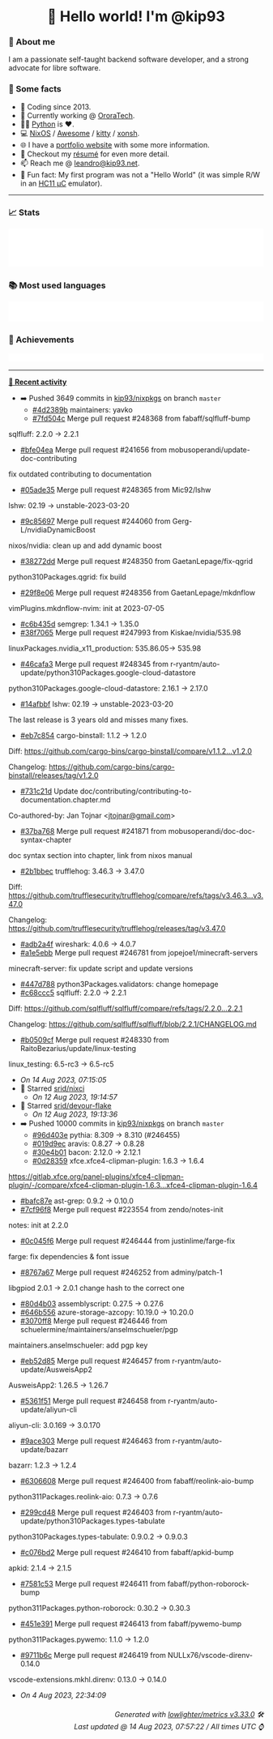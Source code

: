<!-- README template, populated using this action:
     https://github.com/kip93/kip93/blob/main/.github/workflows/readme.yml. -->

<h1 align="center">👋 Hello world! I'm @kip93</h1> <!-- LOGIN => username -->

### 👤 About me

I am a passionate self-taught backend software developer, and a strong advocate for libre software.


### 💬 Some facts

* 📅 Coding since 2013.
* 💼 Currently working @ [OroraTech](https://ororatech.com/).
* 👨‍💻 [Python](https://github.com/search?q=user%3Akip93&l=python) is ❤️. <!-- LOGIN => username -->
* 💻 [NixOS](https://github.com/NixOS/) /
     [Awesome](https://github.com/awesomeWM/) /
     [kitty](https://github.com/kovidgoyal/kitty/) /
     [xonsh](https://github.com/xonsh/).
* 🌐 I have a [portfolio website](https://kip93.net/) with some more information.
* 📝 Checkout my [résumé](https://kip93.net/resume/) for even more detail.
* 📫 Reach me @ [leandro@kip93.net](mailto:leandro@kip93.net).
* 🎲 Fun fact: My first program was not a "Hello World" (it was simple R/W in an [HC11 µC](https://en.wikipedia.org/wiki/68HC11) emulator).


-----------------------------------------------------------------------------------------------------------------------


### 📈 Stats

![](./stats.svg)


### 📚 Most used languages <!-- by percentage, in decreasing order -->

![](./languages.svg)


### 🏅 Achievements

![](./achievements.svg)


-----------------------------------------------------------------------------------------------------------------------


**[📰 Recent activity](https://github.com/kip93)**
* ➡️ Pushed 3649 commits in [kip93/nixpkgs](https://github.com/kip93/nixpkgs) on branch `master`
  * [#4d2389b](https://github.com/kip93/nixpkgs/commit/4d2389b) maintainers: yavko
  * [#7fd504c](https://github.com/kip93/nixpkgs/commit/7fd504c) Merge pull request #248368 from fabaff/sqlfluff-bump

sqlfluff: 2.2.0 -&gt; 2.2.1
  * [#bfe04ea](https://github.com/kip93/nixpkgs/commit/bfe04ea) Merge pull request #241656 from mobusoperandi/update-doc-contributing

fix outdated contributing to documentation
  * [#05ade35](https://github.com/kip93/nixpkgs/commit/05ade35) Merge pull request #248365 from Mic92/lshw

lshw: 02.19 -&gt; unstable-2023-03-20
  * [#9c85697](https://github.com/kip93/nixpkgs/commit/9c85697) Merge pull request #244060 from Gerg-L/nvidiaDynamicBoost

nixos/nvidia: clean up and add dynamic boost
  * [#38272dd](https://github.com/kip93/nixpkgs/commit/38272dd) Merge pull request #248350 from GaetanLepage/fix-qgrid

python310Packages.qgrid: fix build
  * [#29f8e06](https://github.com/kip93/nixpkgs/commit/29f8e06) Merge pull request #248356 from GaetanLepage/mkdnflow

vimPlugins.mkdnflow-nvim: init at 2023-07-05
  * [#c6b435d](https://github.com/kip93/nixpkgs/commit/c6b435d) semgrep: 1.34.1 -&gt; 1.35.0
  * [#38f7065](https://github.com/kip93/nixpkgs/commit/38f7065) Merge pull request #247993 from Kiskae/nvidia/535.98

linuxPackages.nvidia_x11_production: 535.86.05-&gt; 535.98
  * [#46cafa3](https://github.com/kip93/nixpkgs/commit/46cafa3) Merge pull request #248345 from r-ryantm/auto-update/python310Packages.google-cloud-datastore

python310Packages.google-cloud-datastore: 2.16.1 -&gt; 2.17.0
  * [#14afbbf](https://github.com/kip93/nixpkgs/commit/14afbbf) lshw: 02.19 -&gt; unstable-2023-03-20

The last release is 3 years old and misses many fixes.
  * [#eb7c854](https://github.com/kip93/nixpkgs/commit/eb7c854) cargo-binstall: 1.1.2 -&gt; 1.2.0

Diff: https://github.com/cargo-bins/cargo-binstall/compare/v1.1.2...v1.2.0

Changelog: https://github.com/cargo-bins/cargo-binstall/releases/tag/v1.2.0
  * [#731c21d](https://github.com/kip93/nixpkgs/commit/731c21d) Update doc/contributing/contributing-to-documentation.chapter.md

Co-authored-by: Jan Tojnar &lt;jtojnar@gmail.com&gt;
  * [#37ba768](https://github.com/kip93/nixpkgs/commit/37ba768) Merge pull request #241871 from mobusoperandi/doc-doc-syntax-chapter

doc syntax section into chapter, link from nixos manual
  * [#2b1bbec](https://github.com/kip93/nixpkgs/commit/2b1bbec) trufflehog: 3.46.3 -&gt; 3.47.0

Diff: https://github.com/trufflesecurity/trufflehog/compare/refs/tags/v3.46.3...v3.47.0

Changelog: https://github.com/trufflesecurity/trufflehog/releases/tag/v3.47.0
  * [#adb2a4f](https://github.com/kip93/nixpkgs/commit/adb2a4f) wireshark: 4.0.6 -&gt; 4.0.7
  * [#a1e5ebb](https://github.com/kip93/nixpkgs/commit/a1e5ebb) Merge pull request #246781 from jopejoe1/minecraft-servers

minecraft-server: fix update script and update versions
  * [#447d788](https://github.com/kip93/nixpkgs/commit/447d788) python3Packages.validators: change homepage
  * [#c68ccc5](https://github.com/kip93/nixpkgs/commit/c68ccc5) sqlfluff: 2.2.0 -&gt; 2.2.1

Diff: https://github.com/sqlfluff/sqlfluff/compare/refs/tags/2.2.0...2.2.1

Changelog: https://github.com/sqlfluff/sqlfluff/blob/2.2.1/CHANGELOG.md
  * [#b0509cf](https://github.com/kip93/nixpkgs/commit/b0509cf) Merge pull request #248330 from RaitoBezarius/update/linux-testing

linux_testing: 6.5-rc3 -&gt; 6.5-rc5
  * *On 14 Aug 2023, 07:15:05*
* 🌟 Starred [srid/nixci](https://github.com/srid/nixci)
  * *On 12 Aug 2023, 19:14:57*
* 🌟 Starred [srid/devour-flake](https://github.com/srid/devour-flake)
  * *On 12 Aug 2023, 19:13:36*
* ➡️ Pushed 10000 commits in [kip93/nixpkgs](https://github.com/kip93/nixpkgs) on branch `master`
  * [#96d403e](https://github.com/kip93/nixpkgs/commit/96d403e) pythia: 8.309 -&gt; 8.310 (#246455)
  * [#019d9ec](https://github.com/kip93/nixpkgs/commit/019d9ec) aravis: 0.8.27 -&gt; 0.8.28
  * [#30e4b01](https://github.com/kip93/nixpkgs/commit/30e4b01) bacon: 2.12.0 -&gt; 2.12.1
  * [#0d28359](https://github.com/kip93/nixpkgs/commit/0d28359) xfce.xfce4-clipman-plugin: 1.6.3 -&gt; 1.6.4

https://gitlab.xfce.org/panel-plugins/xfce4-clipman-plugin/-/compare/xfce4-clipman-plugin-1.6.3...xfce4-clipman-plugin-1.6.4
  * [#bafc87e](https://github.com/kip93/nixpkgs/commit/bafc87e) ast-grep: 0.9.2 -&gt; 0.10.0
  * [#7cf96f8](https://github.com/kip93/nixpkgs/commit/7cf96f8) Merge pull request #223554 from zendo/notes-init

notes: init at 2.2.0
  * [#0c045f6](https://github.com/kip93/nixpkgs/commit/0c045f6) Merge pull request #246444 from justinlime/farge-fix

farge: fix dependencies &amp; font issue
  * [#8767a67](https://github.com/kip93/nixpkgs/commit/8767a67) Merge pull request #246252 from adminy/patch-1

libgpiod 2.0.1 -&gt; 2.0.1  change hash to the correct one
  * [#80d4b03](https://github.com/kip93/nixpkgs/commit/80d4b03) assemblyscript: 0.27.5 -&gt; 0.27.6
  * [#646b556](https://github.com/kip93/nixpkgs/commit/646b556) azure-storage-azcopy: 10.19.0 -&gt; 10.20.0
  * [#3070ff8](https://github.com/kip93/nixpkgs/commit/3070ff8) Merge pull request #246446 from schuelermine/maintainers/anselmschueler/pgp

maintainers.anselmschueler: add pgp key
  * [#eb52d85](https://github.com/kip93/nixpkgs/commit/eb52d85) Merge pull request #246457 from r-ryantm/auto-update/AusweisApp2

AusweisApp2: 1.26.5 -&gt; 1.26.7
  * [#5361f51](https://github.com/kip93/nixpkgs/commit/5361f51) Merge pull request #246458 from r-ryantm/auto-update/aliyun-cli

aliyun-cli: 3.0.169 -&gt; 3.0.170
  * [#9ace303](https://github.com/kip93/nixpkgs/commit/9ace303) Merge pull request #246463 from r-ryantm/auto-update/bazarr

bazarr: 1.2.3 -&gt; 1.2.4
  * [#6306608](https://github.com/kip93/nixpkgs/commit/6306608) Merge pull request #246400 from fabaff/reolink-aio-bump

python311Packages.reolink-aio: 0.7.3 -&gt; 0.7.6
  * [#299cd48](https://github.com/kip93/nixpkgs/commit/299cd48) Merge pull request #246403 from r-ryantm/auto-update/python310Packages.types-tabulate

python310Packages.types-tabulate: 0.9.0.2 -&gt; 0.9.0.3
  * [#c076bd2](https://github.com/kip93/nixpkgs/commit/c076bd2) Merge pull request #246410 from fabaff/apkid-bump

apkid: 2.1.4 -&gt; 2.1.5
  * [#7581c53](https://github.com/kip93/nixpkgs/commit/7581c53) Merge pull request #246411 from fabaff/python-roborock-bump

python311Packages.python-roborock: 0.30.2 -&gt; 0.30.3
  * [#451e391](https://github.com/kip93/nixpkgs/commit/451e391) Merge pull request #246413 from fabaff/pywemo-bump

python311Packages.pywemo: 1.1.0 -&gt; 1.2.0
  * [#9711b6c](https://github.com/kip93/nixpkgs/commit/9711b6c) Merge pull request #246419 from NULLx76/vscode-direnv-0.14.0

vscode-extensions.mkhl.direnv: 0.13.0 -&gt; 0.14.0
  * *On 4 Aug 2023, 22:34:09*
 <!-- Last activity -->


<h6 align="right"><em>
    Generated with <a href="https://github.com/lowlighter/metrics/tree/latest/">lowlighter/metrics v3.33.0</a> 🛠️<br> <!-- VERSION => MAJOR.minor.patch -->
    Last updated @ 14 Aug 2023, 07:57:22 / All times UTC ⌚ <!-- meta.generated => DD/MM/YYYY, hh:mm -->
</em></h6>
